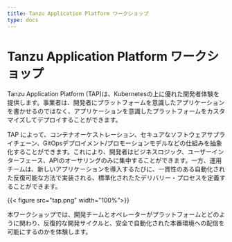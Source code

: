 ```yaml
---
title: Tanzu Application Platform ワークショップ
type: docs
---
```


# Tanzu Application Platform ワークショップ

Tanzu Application Platform (TAP)は、Kubernetesの上に優れた開発者体験を提供します。事業者は、開発者にプラットフォームを意識したアプリケーションを書かせるのではなく、アプリケーションを意識したプラットフォームをカスタマイズしてデプロイすることができます。

TAP によって、コンテナオーケストレーション、セキュアなソフトウェアサプライチェーン、GitOpsデプロイメント/プロモーションモデルなどの仕組みを抽象化することができます。これにより、開発者はビジネスロジック、ユーザーインターフェース、APIのオーサリングのみに集中することができます。一方、運用チームは、新しいアプリケーションを導入するたびに、一貫性のある自動化された反復可能な方法で実装される、標準化されたたデリバリー・プロセスを定義することができます。

{{< figure src="tap.png" width="100%">}}

本ワークショップでは、開発チームとオペレーターがプラットフォームとどのように関わり、反復的な開発サイクルと、安全で自動化された本番環境への配信を可能にするのかを体験します。
